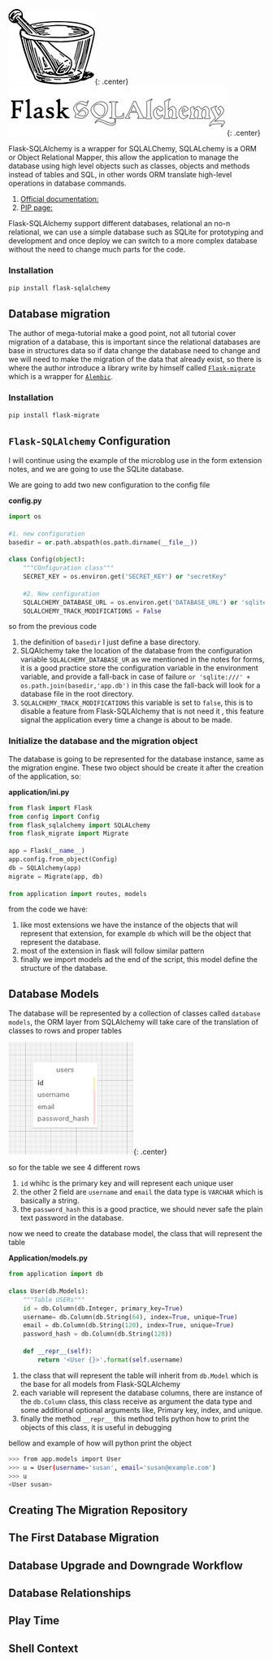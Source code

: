 ![flask-sqlalchemy-logo.png](images/flask-sqlalchemy-logo.png){: .center}
![flask-sqlalchemy-title.png](images/flask-sqlalchemy-title.png){: .center}

Flask-SQLAlchemy is a wrapper for SQLALChemy, SQLALchemy is a ORM or Object Relational Mapper, this allow the application to manage the database using high level objects such as classes, objects and methods instead of tables and SQL, in other words ORM translate high-level operations in database commands.

1. [Official documentation:](https://flask-sqlalchemy.palletsprojects.com/en/2.x/quickstart/)
2. [PIP page:](https://pypi.org/project/Flask-SQLAlchemy/)

Flask-SQLAlchemy support different databases, relational an no-n relational, we can use a simple database such as SQLite for prototyping and development and once deploy we can switch to a more complex database without the need to change much parts for the code.

### Installation
```bash
pip install flask-sqlalchemy
```

## Database migration 

The author of mega-tutorial make a good point, not all tutorial cover migration of a database, this is important since the relational databases are base in structures data so if data change the database need to change and we will need to make the migration of the data that already exist, so there is where the author introduce a library write by himself called [`Flask-migrate`](https://github.com/miguelgrinberg/flask-migrate) which is a wrapper for [`Alembic`](https://github.com/sqlalchemy/alembic).

### Installation
```bash
pip install flask-migrate
```

## `Flask-SQLAlchemy` Configuration

I will continue using the example of the microblog use in the form extension notes, and we are going to use the SQLite database.

We are going to add two new configuration to the config file

**config.py**
```python 
import os

#1. new configuration
basedir = or.path.abspath(os.path.dirname(__file__))

class Config(object):
	"""COnfiguration class"""
	SECRET_KEY = os.environ.get('SECRET_KEY') or "secretKey"

	#2. New configuration
	SQLALCHEMY_DATABASE_URL = os.environ.get('DATABASE_URL') or 'sqlite:///' + os.path.join(basedir,'app.db')
	SQLALCHEMY_TRACK_MODIFICATIONS = False

``` 

so from the previous code

1. the definition of `basedir`  I just define a base directory.
2. SLQAlchemy take the location of the database from the configuration variable `SQLALCHEMY_DATABASE_UR`  as we mentioned in the notes for forms, it is a good practice store the configuration variable in the environment variable, and provide a fall-back in case of failure `or 'sqlite:///' + os.path.join(basedir,'app.db')` in this case the fall-back will look for a database file in the root directory.
3. `SQLALCHEMY_TRACK_MODIFICATIONS` this variable is set to `false`, this is to disable  a feature from Flask-SQLAlchemy that is not need it , this feature signal the application  every time a change is about to be made.


### Initialize the database and the migration object

The database is going to be represented for the database instance, same as the migration engine. These two object should be create it after the creation of the application, so:

**application/__ini__.py**
```python 
from flask import Flask
from config import Config
from flask_sqlalchemy import SQLALchemy
from flask_migrate import Migrate

app = Flask(__name__)
app.config.from_object(Config)
db = SQLAlchemy(app)
migrate = Migrate(app, db)

from application import routes, models
``` 

from the code we have:

1. like most extensions we have the instance of the objects that will represent that extension, for example `db` which will be the object that represent the database.
2. most of the extension in flask will follow similar pattern 
3. finally we import models ad the end of the script, this model define the structure of the database.

## Database Models

The database will be represented by a collection of classes called `database models`, the ORM layer from SQLAlchemy will take care of the translation of classes to rows and proper tables

![flask_sqlalchemy_001.png](images/flask_sqlalchemy_001.png){: .center}


so for the table we see 4 different rows
1. `id` whihc is the primary key and will represent each unique user
2. the other 2 field are `username` and `email` the data type is `VARCHAR` which is basically a string.
3. the `password_hash`  this is a good practice, we should never safe the plain text password in the database.

now we need to create the database model, the class that will represent the table

**Application/models.py**
```python 
from application import db

class User(db.Models):
	"""Table USERs"""
	id = db.Column(db.Integer, primary_key=True)
	username= db.Column(db.String(64), index=True, unique=True)
	email = db.Column(db.String(120), index=True, unique=True)
	password_hash = db.Column(db.String(128))

	def __repr__(self):
		return '<User {}>'.format(self.username)

``` 

1. the class that will represent the table will inherit from `db.Model` which is the base for all models from Flask-SQLAlchemy
2. each variable will represent the database columns, there are instance of the `db.Column` class, this class receive as argument the data type and some additional optional arguments like, Primary key, index, and unique. 
3. finally the method `__repr__` this method tells python how to print the objects of this class, it is useful in debugging 

bellow and example of how will python print the object

```bash 
>>> from app.models import User
>>> u = User(username='susan', email='susan@example.com')
>>> u
<User susan>
``` 



## Creating The Migration Repository

## The First Database Migration

## Database Upgrade and Downgrade Workflow

## Database Relationships

## Play Time

## Shell Context  